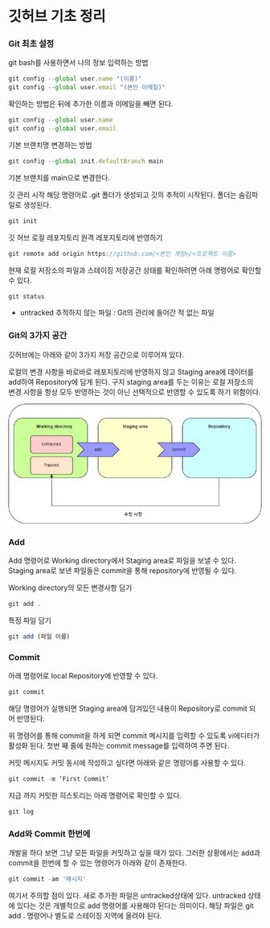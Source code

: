 # 깃허브 기초 정리

### Git 최초 설정

git bash를 사용하면서 나의 정보 입력하는 방법

```jsx
git config --global user.name "(이름)"
git config --global user.email "(본인 이메일)"
```

확인하는 방법은 뒤에 추가한 이름과 이메일을 빼면 된다.

```jsx
git config --global user.name
git config --global user.email
```

기본 브랜치명 변경하는 방법

```jsx
git config --global init.defaultBranch main
```

기본 브랜치를 main으로 변경한다.

깃 관리 시작 해당 명령어로 .git 폴더가 생성되고 깃의 추적이 시작된다. 폴더는 숨김파일로 생성된다.

```jsx
git init
```
깃 허브 로컬 레포지토리 원격 레포지토리에 반영하기
```jsx
git remote add origin https://github.com/<본인 계정>/<프로젝트 이름>
```

현재 로컬 저장소의 파일과 스테이징 저장공간 상태를 확인하려면 아래 명령어로 확인할 수 있다.

```jsx
git status
```

- untracked 추적하지 않는 파일 : Git의 관리에 들어간 적 없는 파일

### Git의 3가지 공간

깃허브에는 아래와 같이 3가지 저장 공간으로 이루어져 있다.

로컬의 변경 사항을 바로바로 레포지토리에 반영하지 않고 Staging area에 데이터를 add하여 Repository에 담게 된다. 구지 staging area를 두는 이유는 로컬 저장소의 변경 사항을 항상 모두 반영하는 것이 아닌 선택적으로 반영할 수 있도록 하기 위함이다.

![Untitled](images/Untitled.png)

### Add

Add 명령어로 Working directory에서 Staging area로 파일을 보낼 수 있다. Staging area로 보낸 파일들은 commit을 통해 repository에 반영될 수 있다.

Working directory의 모든 변경사항 담기 

```jsx
git add .
```

특정 파일 담기

```jsx
git add (파일 이름)
```

### Commit

아래 명령어로 local Repository에 반영할 수 있다. 

```jsx
git commit
```

해당 명령어가 실행되면 Staging area에 담겨있던 내용이 Repository로 commit 되어 반영된다.

위 명령어를 통해 commit을 하게 되면 commit 메시지를 입력할 수 있도록 vi에디터가 활성화 된다. 첫번 째 줄에 원하는 commit message를 입력하여 주면 된다.

커밋 메시지도 커밋 동시에 작성하고 싶다면 아래와 같은 명령어를 사용할 수 있다.

```jsx
git commit -m ‘First Commit’
```

지금 까지 커밋한 히스토리는 아래 명령어로 확인할 수 있다.

```jsx
git log
```

### Add와 Commit 한번에

개발을 하다 보면 그냥 모든 파일을 커밋하고 싶을 때가 있다. 그러한 상황에서는 add과 commit을 한번에 할 수 있는 명령어가 아래와 같이 존재한다.

```jsx
git commit -am '메시지'
```

여기서 주의할 점이 있다. 새로 추가한 파일은 untracked상태에 있다.  untracked 상태에 있다는 것은 개별적으로 add 명령어를 사용해야 된다는 의미이다. 해당 파일은 git add . 명령어나 별도로 스테이징 지역에 올려야 된다.
